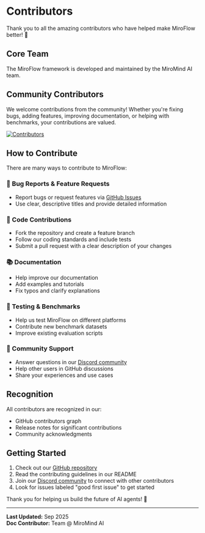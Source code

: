 # Contributors

Thank you to all the amazing contributors who have helped make MiroFlow better! 🙏

## Core Team

The MiroFlow framework is developed and maintained by the MiroMind AI team.

## Community Contributors

We welcome contributions from the community! Whether you're fixing bugs, adding features, improving documentation, or helping with benchmarks, your contributions are valued.

<a href="https://github.com/MiroMindAI/MiroFlow/graphs/contributors">
  <img src="https://contrib.rocks/image?repo=MiroMindAI/MiroFlow" alt="Contributors" />
</a>

## How to Contribute

There are many ways to contribute to MiroFlow:

### 🐛 Bug Reports & Feature Requests
- Report bugs or request features via [GitHub Issues](https://github.com/MiroMindAI/MiroFlow/issues)
- Use clear, descriptive titles and provide detailed information

### 🔧 Code Contributions
- Fork the repository and create a feature branch
- Follow our coding standards and include tests
- Submit a pull request with a clear description of your changes

### 📚 Documentation
- Help improve our documentation
- Add examples and tutorials
- Fix typos and clarify explanations

### 🧪 Testing & Benchmarks
- Help us test MiroFlow on different platforms
- Contribute new benchmark datasets
- Improve existing evaluation scripts

### 💬 Community Support
- Answer questions in our [Discord community](https://discord.com/invite/GPqEnkzQZd)
- Help other users in GitHub discussions
- Share your experiences and use cases

## Recognition

All contributors are recognized in our:
- GitHub contributors graph
- Release notes for significant contributions
- Community acknowledgments

## Getting Started

1. Check out our [GitHub repository](https://github.com/MiroMindAI/MiroFlow)
2. Read the contributing guidelines in our README
3. Join our [Discord community](https://discord.com/invite/GPqEnkzQZd) to connect with other contributors
4. Look for issues labeled "good first issue" to get started

Thank you for helping us build the future of AI agents! 🚀


---
**Last Updated:** Sep 2025  
**Doc Contributor:** Team @ MiroMind AI
